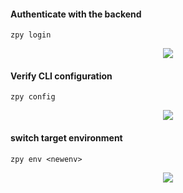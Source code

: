 #### Authenticate with the backend

```zpy login```

<p align="center">
<img src="https://github.com/ZumoLabs/zpy/raw/main/docs/cli/gif/login.svg?raw=true"/>
</p>

#### Verify CLI configuration

```zpy config```

<p align="center">
<img src="https://github.com/ZumoLabs/zpy/raw/main/docs/cli/gif/config.svg?raw=true"/>
</p>

#### switch target environment

 ```zpy env <newenv>```

<p align="center">
<img src="https://github.com/ZumoLabs/zpy/raw/main/docs/cli/gif/env.svg?araw=true"/>
</p>
